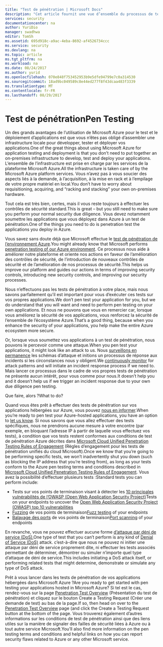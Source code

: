 ```yaml
---
title: "Test de pénétration | Microsoft Docs"
description: "Cet article fournit une vue d’ensemble du processus de test de pénétration (pentest) et explique comment effectuer ce test sur vos applications exécutées dans l’infrastructure Azure."
services: security
documentationcenter: na
author: YuriDio
manager: swadhwa
editor: TomSh
ms.assetid: 695d918c-a9ac-4eba-8692-af4526734ccc
ms.service: security
ms.devlang: na
ms.topic: article
ms.tgt_pltfrm: na
ms.workload: na
ms.date: 08/24/2017
ms.author: yurid
ms.openlocfilehash: 070e848f753452953b9e5dfe94799e7c0a314530
ms.sourcegitcommit: 18ad9bc049589c8e44ed277f8f43dcaa483f3339
ms.translationtype: MT
ms.contentlocale: fr-FR
ms.lasthandoff: 08/29/2017
---
```

# <a name="pen-testing"></a><span data-ttu-id="24279-103">Test de pénétration</span><span class="sxs-lookup"><span data-stu-id="24279-103">Pen Testing</span></span>
<span data-ttu-id="24279-104">Un des grands avantages de l’utilisation de Microsoft Azure pour le test et le déploiement d’applications est que vous n’êtes pas obligé d’assembler une infrastructure locale pour développer, tester et déployer vos applications.</span><span class="sxs-lookup"><span data-stu-id="24279-104">One of the great things about using Microsoft Azure for application testing and deployment is that you don’t need to put together an on-premises infrastructure to develop, test and deploy your applications.</span></span> <span data-ttu-id="24279-105">L’ensemble de l’infrastructure est prise en charge par les services de la plateforme Microsoft Azure.</span><span class="sxs-lookup"><span data-stu-id="24279-105">All the infrastructure is taken care of by the Microsoft Azure platform services.</span></span> <span data-ttu-id="24279-106">Vous n’avez pas à vous soucier des aspects liés à la demande, à l’acquisition, à la mise en rack et à l’empilage de votre propre matériel en local.</span><span class="sxs-lookup"><span data-stu-id="24279-106">You don’t have to worry about requisitioning, acquiring, and “racking and stacking” your own on-premises hardware.</span></span>

<span data-ttu-id="24279-107">Tout cela est très bien, certes, mais il vous reste toujours à effectuer les contrôles de sécurité standard.</span><span class="sxs-lookup"><span data-stu-id="24279-107">This is great – but you still need to make sure you perform your normal security due diligence.</span></span> <span data-ttu-id="24279-108">Vous devez notamment soumettre les applications que vous déployez dans Azure à un test de pénétration.</span><span class="sxs-lookup"><span data-stu-id="24279-108">One of the things you need to do is penetration test the applications you deploy in Azure.</span></span>

<span data-ttu-id="24279-109">Vous savez sans doute déjà que Microsoft effectue le [test de pénétration de l’environnement Azure](https://gallery.technet.microsoft.com/Cloud-Red-Teaming-b837392e).</span><span class="sxs-lookup"><span data-stu-id="24279-109">You might already know that Microsoft performs [penetration testing of our Azure environment](https://gallery.technet.microsoft.com/Cloud-Red-Teaming-b837392e).</span></span> <span data-ttu-id="24279-110">Ce processus nous aide à améliorer notre plateforme et oriente nos actions en faveur de l’amélioration des contrôles de sécurité, de l’introduction de nouveaux contrôles de sécurité et de l’amélioration de nos processus de sécurité.</span><span class="sxs-lookup"><span data-stu-id="24279-110">This helps us improve our platform and guides our actions in terms of improving security controls, introducing new security controls, and improving our security processes.</span></span>

<span data-ttu-id="24279-111">Nous n’effectuons pas les tests de pénétration à votre place, mais nous savons parfaitement qu’il est important pour vous d’exécuter ces tests sur vos propres applications.</span><span class="sxs-lookup"><span data-stu-id="24279-111">We don’t pen test your application for you, but we do understand that you will want and need to perform pen testing on your own applications.</span></span> <span data-ttu-id="24279-112">Et nous ne pouvons que vous en remercier car, lorsque vous améliorez la sécurité de vos applications, vous renforcez la sécurité de l’ensemble de l’écosystème Azure.</span><span class="sxs-lookup"><span data-stu-id="24279-112">That’s a good thing, because when you enhance the security of your applications, you help make the entire Azure ecosystem more secure.</span></span>

<span data-ttu-id="24279-113">Or, lorsque vous soumettez vos applications à un test de pénétration, nous pouvons le percevoir comme une attaque.</span><span class="sxs-lookup"><span data-stu-id="24279-113">When you pen test your applications, it might look like an attack to us.</span></span> <span data-ttu-id="24279-114">Nous [surveillons en permanence](http://blogs.msdn.com/b/azuresecurity/archive/2015/07/05/best-practices-to-protect-your-azure-deployment-against-cloud-drive-by-attacks.aspx) les schémas d’attaque et initions un processus de réponse aux incidents si les circonstances nous y obligent.</span><span class="sxs-lookup"><span data-stu-id="24279-114">We [continuously monitor](http://blogs.msdn.com/b/azuresecurity/archive/2015/07/05/best-practices-to-protect-your-azure-deployment-against-cloud-drive-by-attacks.aspx) for attack patterns and will initiate an incident response process if we need to.</span></span> <span data-ttu-id="24279-115">Mais lancer ce processus dans le cadre de vos propres tests de pénétration ne présente aucun intérêt, pour vous comme pour nous.</span><span class="sxs-lookup"><span data-stu-id="24279-115">It doesn’t help you and it doesn’t help us if we trigger an incident response due to your own due diligence pen testing.</span></span>

<span data-ttu-id="24279-116">Que faire, alors ?</span><span class="sxs-lookup"><span data-stu-id="24279-116">What to do?</span></span>

<span data-ttu-id="24279-117">Quand vous êtes prêt à effectuer des tests de pénétration sur vos applications hébergées sur Azure, vous pouvez [nous en informer](https://portal.msrc.microsoft.com/en-us/engage/pentest).</span><span class="sxs-lookup"><span data-stu-id="24279-117">When you’re ready to pen test your Azure-hosted applications, you have an option to [let us know](https://portal.msrc.microsoft.com/en-us/engage/pentest).</span></span> <span data-ttu-id="24279-118">Si nous savons que vous allez effectuer des tests spécifiques, nous ne prendrons aucune mesure à votre encontre (par exemple, en bloquant l’adresse IP à partir de laquelle vous effectuez vos tests), à condition que vos tests restent conformes aux conditions de test de pénétration Azure décrites dans [Microsoft Cloud Unified Penetration Testing Rules of Engagement](https://technet.microsoft.com/en-us/mt784683) (Règles d’engagement pour les tests de pénétration unifiés du cloud Microsoft).</span><span class="sxs-lookup"><span data-stu-id="24279-118">Once we know that you’re going to be performing specific tests, we won’t inadvertently shut you down (such as blocking the IP address that you’re testing from), as long as your tests conform to the Azure pen testing terms and conditions described in [Microsoft Cloud Unified Penetration Testing Rules of Engagement](https://technet.microsoft.com/en-us/mt784683).</span></span>
<span data-ttu-id="24279-119">Vous avez la possibilité d’effectuer plusieurs tests :</span><span class="sxs-lookup"><span data-stu-id="24279-119">Standard tests you can perform include:</span></span>

* <span data-ttu-id="24279-120">Tests sur vos points de terminaison visant à détecter les [10 principales vulnérabilités de l’OWASP (Open Web Application Security Project)](https://www.owasp.org/index.php/Category:OWASP_Top_Ten_Project)</span><span class="sxs-lookup"><span data-stu-id="24279-120">Tests on your endpoints to uncover the [Open Web Application Security Project (OWASP) top 10 vulnerabilities](https://www.owasp.org/index.php/Category:OWASP_Top_Ten_Project)</span></span>
* <span data-ttu-id="24279-121">[Fuzzing](https://blogs.microsoft.com/cybertrust/2007/09/20/fuzz-testing-at-microsoft-and-the-triage-process/) de vos points de terminaison</span><span class="sxs-lookup"><span data-stu-id="24279-121">[Fuzz testing](https://blogs.microsoft.com/cybertrust/2007/09/20/fuzz-testing-at-microsoft-and-the-triage-process/) of your endpoints</span></span>
* <span data-ttu-id="24279-122">[Balayage des ports](https://en.wikipedia.org/wiki/Port_scanner) de vos points de terminaison</span><span class="sxs-lookup"><span data-stu-id="24279-122">[Port scanning](https://en.wikipedia.org/wiki/Port_scanner) of your endpoints</span></span>

<span data-ttu-id="24279-123">En revanche, vous ne pouvez effectuer aucune forme [d’attaque par déni de service (DoS)](https://en.wikipedia.org/wiki/Denial-of-service_attack),</span><span class="sxs-lookup"><span data-stu-id="24279-123">One type of test that you can’t perform is any kind of [Denial of Service (DoS)](https://en.wikipedia.org/wiki/Denial-of-service_attack) attack.</span></span> <span data-ttu-id="24279-124">c’est-à-dire que nous ne pouvez ni initier une attaque par déni de service proprement dite, ni effectuer les tests associés permettant de déterminer, démontrer ou simuler n’importe quel type d’attaque de déni de service.</span><span class="sxs-lookup"><span data-stu-id="24279-124">This includes initiating a DoS attack itself, or performing related tests that might determine, demonstrate or simulate any type of DoS attack.</span></span>

<span data-ttu-id="24279-125">Prêt à vous lancer dans les tests de pénétration de vos applications hébergées dans Microsoft Azure ?</span><span class="sxs-lookup"><span data-stu-id="24279-125">Are you ready to get started with pen testing your applications hosted in Microsoft Azure?</span></span> <span data-ttu-id="24279-126">Si tel est le cas, rendez-vous sur la page [Penetration Test Overview](https://technet.microsoft.com/library/mt784683.aspx) (Présentation du test de pénétration) et cliquez sur le bouton Create a Testing Request (Créer une demande de test) au bas de la page.</span><span class="sxs-lookup"><span data-stu-id="24279-126">If so, then head on over to the [Penetration Test Overview](https://technet.microsoft.com/library/mt784683.aspx) page (and click the Create a Testing Request button at the bottom of the page.</span></span> <span data-ttu-id="24279-127">Vous trouverez également d’autres informations sur les conditions de test de pénétration ainsi que des liens utiles sur la manière de signaler des failles de sécurité liées à Azure ou à tout autre service Microsoft.</span><span class="sxs-lookup"><span data-stu-id="24279-127">You’ll also find more information on the pen testing terms and conditions and helpful links on how you can report security flaws related to Azure or any other Microsoft service.</span></span>
